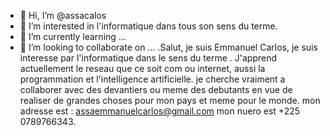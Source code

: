 - 👋 Hi, I’m @assacalos
- 👀 I’m interested in  l'informatique dans tous son sens du terme.
- 🌱 I’m currently learning ...
- 💞️ I’m looking to collaborate on ...
.Salut, je suis Emmanuel Carlos, je suis interesse par l'informatique dans le sens du terme . J'apprend actuellement le reseau que ce soit  com ou internet,
aussi la programmation et l'intelligence artificielle.
je cherche vraiment a collaborer avec des devantiers ou meme des debutants en vue de realiser de grandes choses pour mon pays et meme pour le monde.
mon adresse est : assaemmanuelcarlos@gmail.com
mon nuero est +225 0789766343.  
<!---
assacalos/assacalos is a ✨ special ✨ repository because its `README.md` (this file) appears on your GitHub profile.
You can click the Preview link to take a look at your changes.
--->
